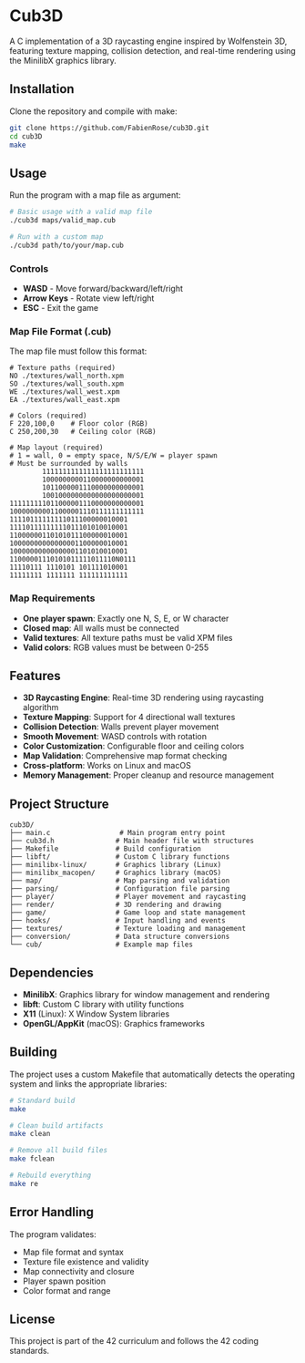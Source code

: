 # Cub3D

A C implementation of a 3D raycasting engine inspired by Wolfenstein 3D, featuring texture mapping, collision detection, and real-time rendering using the MinilibX graphics library.

## Installation

Clone the repository and compile with make:

```bash
git clone https://github.com/FabienRose/cub3D.git
cd cub3D
make
```

## Usage

Run the program with a map file as argument:

```bash
# Basic usage with a valid map file
./cub3d maps/valid_map.cub

# Run with a custom map
./cub3d path/to/your/map.cub
```

### Controls

- **WASD** - Move forward/backward/left/right
- **Arrow Keys** - Rotate view left/right
- **ESC** - Exit the game

### Map File Format (.cub)

The map file must follow this format:

```
# Texture paths (required)
NO ./textures/wall_north.xpm
SO ./textures/wall_south.xpm
WE ./textures/wall_west.xpm
EA ./textures/wall_east.xpm

# Colors (required)
F 220,100,0    # Floor color (RGB)
C 250,200,30   # Ceiling color (RGB)

# Map layout (required)
# 1 = wall, 0 = empty space, N/S/E/W = player spawn
# Must be surrounded by walls
        1111111111111111111111111
        1000000000110000000000001
        1011000001110000000000001
        1001000000000000000000001
111111111011000001110000000000001
100000000011000001110111111111111
11110111111111011100000010001
11110111111111011101010010001
11000000110101011100000010001
10000000000000001100000010001
10000000000000001101010010001
11000001110101011111011110N0111
11110111 1110101 101111010001
11111111 1111111 111111111111
```

### Map Requirements

- **One player spawn**: Exactly one N, S, E, or W character
- **Closed map**: All walls must be connected
- **Valid textures**: All texture paths must be valid XPM files
- **Valid colors**: RGB values must be between 0-255

## Features

- **3D Raycasting Engine**: Real-time 3D rendering using raycasting algorithm
- **Texture Mapping**: Support for 4 directional wall textures
- **Collision Detection**: Walls prevent player movement
- **Smooth Movement**: WASD controls with rotation
- **Color Customization**: Configurable floor and ceiling colors
- **Map Validation**: Comprehensive map format checking
- **Cross-platform**: Works on Linux and macOS
- **Memory Management**: Proper cleanup and resource management

## Project Structure

```
cub3D/
├── main.c                 # Main program entry point
├── cub3d.h               # Main header file with structures
├── Makefile              # Build configuration
├── libft/                # Custom C library functions
├── minilibx-linux/       # Graphics library (Linux)
├── minilibx_macopen/     # Graphics library (macOS)
├── map/                  # Map parsing and validation
├── parsing/              # Configuration file parsing
├── player/               # Player movement and raycasting
├── render/               # 3D rendering and drawing
├── game/                 # Game loop and state management
├── hooks/                # Input handling and events
├── textures/             # Texture loading and management
├── conversion/           # Data structure conversions
└── cub/                  # Example map files
```

## Dependencies

- **MinilibX**: Graphics library for window management and rendering
- **libft**: Custom C library with utility functions
- **X11** (Linux): X Window System libraries
- **OpenGL/AppKit** (macOS): Graphics frameworks

## Building

The project uses a custom Makefile that automatically detects the operating system and links the appropriate libraries:

```bash
# Standard build
make

# Clean build artifacts
make clean

# Remove all build files
make fclean

# Rebuild everything
make re
```

## Error Handling

The program validates:
- Map file format and syntax
- Texture file existence and validity
- Map connectivity and closure
- Player spawn position
- Color format and range

## License

This project is part of the 42 curriculum and follows the 42 coding standards. 
